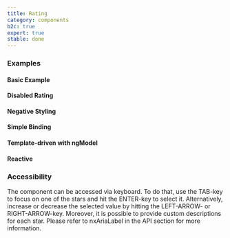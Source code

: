 ```yaml
---
title: Rating
category: components
b2c: true
expert: true
stable: done
---
```


### Examples

#### Basic Example

<!-- example(rating-basic) -->

#### Disabled Rating

<!-- example(rating-disabled) -->

#### Negative Styling

<!-- example(rating-negative) -->

#### Simple Binding

<!-- example(rating-simple) -->

#### Template-driven with ngModel

<!-- example(rating-template) -->

#### Reactive

<!-- example(rating-reactive) -->

### Accessibility

The component can be accessed via keyboard. To do that, use the TAB-key to focus on one of the stars and hit the ENTER-key to select it. Alternatively, increase or decrease the selected value by hitting the LEFT-ARROW- or RIGHT-ARROW-key. Moreover, it is possible to provide custom descriptions for each star. Please refer to nxAriaLabel in the API section for more information.

<!-- example(rating-accessibility) -->
